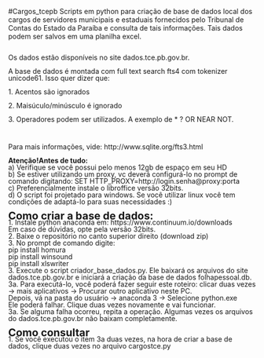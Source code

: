 #Cargos_tcepb
Scripts em python para criação de base de dados local dos cargos de servidores municipais e
estaduais fornecidos pelo Tribunal de Contas do Estado da Paraíba e consulta de tais informações.
Tais dados podem ser salvos em uma planilha excel.</p>
<p align="left" style="margin-bottom: 0cm; line-height: 100%"><br/>
Os
dados est&atilde;o dispon&iacute;veis no site dados.tce.pb.gov.br.</p>
<p align="left" style="margin-bottom: 0cm; line-height: 100%">A base
de dados &eacute; montada com full text search fts4 com tokenizer
unicode61. Isso quer dizer que:</p>
<p align="left" style="margin-bottom: 0cm; line-height: 100%">1.
Acentos s&atilde;o ignorados</p>
<p align="left" style="margin-bottom: 0cm; line-height: 100%">2.
Mais&uacute;culo/min&uacute;sculo &eacute; ignorado</p>
<p align="left" style="margin-bottom: 0cm; line-height: 100%">3.
Operadores podem ser utilizados. A exemplo de * ? OR NEAR NOT.</p>
<p align="left" style="margin-bottom: 0cm; line-height: 100%"><br/>
<br/>
Para
mais informa&ccedil;&otilde;es, vide: 
http://www.sqlite.org/fts3.html<br/>
<br/>
<b>Aten&ccedil;&atilde;o!Antes
de tudo:<br/>
</b>a) Verifique se voc&ecirc; possui pelo menos 12gb
de espa&ccedil;o em seu HD<br/>
b) Se estiver utilizando um proxy, vc
dever&aacute; configur&aacute;-lo no prompt de comando digitando: SET
HTTP_PROXY=http://login.senha@proxy:porta<br/>
c) Preferencialmente
instale o libroffice vers&atilde;o 32bits.<br/>
d) O script foi
projetado para windows. Se voc&ecirc; utilizar linux voc&ecirc; tem
condi&ccedil;&otilde;es de adapt&aacute;-lo para suas necessidades
:)<br/>
<br/>
<font size="4" style="font-size: 16pt"><b>Como criar a
base de dados:<br/>
</b></font>1. Instale python anaconda em:
https://www.continuum.io/downloads<br/>
  Em caso de d&uacute;vidas,
opte pela vers&atilde;o 32bits.<br/>
2. Baixe o reposit&oacute;rio no
canto superior direito (download zip)<br/>
3. No prompt de comando
digite: <br/>
pip install homura<br/>
pip install winsound<br/>
pip
install xlswriter<br/>
3. Execute o script criador_base_dados.py. 
Ele baixar&aacute; os arquivos do site dados.tce.pb.gov.br e iniciar&aacute;
a cria&ccedil;&atilde;o da base de dados folhapessoal.db.<br/>
3a.
Para execut&aacute;-lo, voc&ecirc; poder&aacute; fazer seguir este
roteiro: clicar duas vezes -&gt; mais aplicativos -&gt; Procurar
outro aplicativo neste PC.<br/>
  Depois, v&aacute; na pasta do
usu&aacute;rio -&gt; anaconda 3 -&gt; Selecione python.exe<br/>
  Ele
poder&aacute; falhar. Clique duas vezes novamente e vai
funcionar.<br/>
3a. Se alguma falha ocorreu, repita a opera&ccedil;&atilde;o.
Algumas vezes os arquivos do dados.tce.pb.gov.br n&atilde;o baixam
completamente.<br/>
<br/>
<font size="4" style="font-size: 16pt"><b>Como
consultar<br/>
</b></font>1. Se voc&ecirc; executou o item 3a duas
vezes, na hora de criar a base de dados, clique duas vezes no arquivo
cargostce.py<br/>
<br/>

</p>
</body>
</html>
